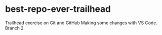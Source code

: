 # best-repo-ever-trailhead
Trailhead exercise on Git and GitHub
Making some changes with VS Code. Branch 2
